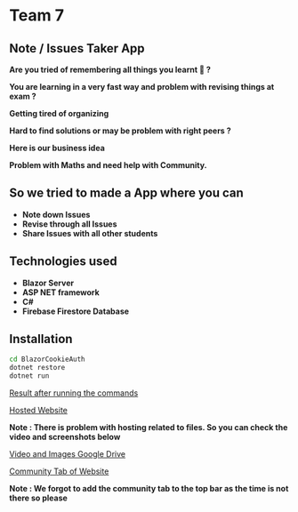 # Team 7
## Note / Issues Taker App
__Are you tried of remembering all things you learnt 🤔 ?__

__You are learning in a very fast way and problem with revising things at exam ?__

__Getting tired of organizing__

__Hard to find solutions or may be problem with right peers ?__

__Here is our business idea__


__Problem with Maths and need help with Community.__
## So we tried to made a App where you can
- __Note down Issues__
- __Revise through all Issues__
- __Share Issues with all other students__

## Technologies used
- __Blazor Server__
- __ASP NET framework__
- __C#__
- __Firebase Firestore Database__

## Installation

```sh
cd BlazorCookieAuth
dotnet restore
dotnet run
```
[Result after running the commands](https://drive.google.com/file/d/1E4LAnGbww9CoE9_jb33-qcMVg8kVRC2o/view?usp=sharing)

[Hosted Website](http://learningthings.org/)

__Note : There is problem with hosting related to files. So you can check the video and screenshots below__

[Video and Images Google Drive](https://drive.google.com/drive/folders/17jNDkFjPMuiFWp-UspEiabMOG-uR2sx2?usp=sharing)

[Community Tab of Website](http://learningthings.org/community)

__Note : We forgot to add the community tab to the top bar as the time is not there so please__



